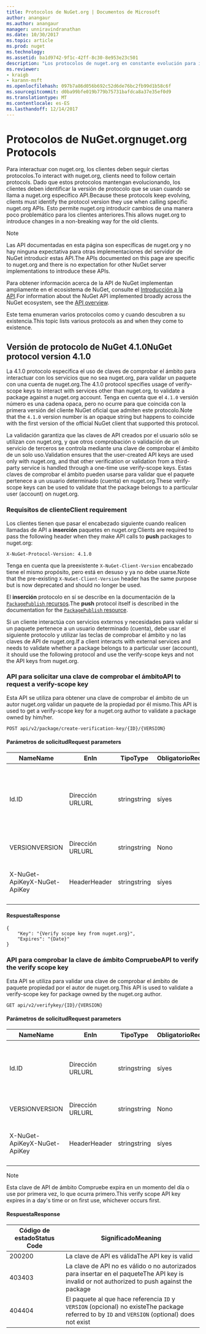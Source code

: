 ```yaml
---
title: Protocolos de NuGet.org | Documentos de Microsoft
author: anangaur
ms.author: anangaur
manager: unniravindranathan
ms.date: 10/30/2017
ms.topic: article
ms.prod: nuget
ms.technology: 
ms.assetid: ba1d9742-9f1c-42ff-8c30-8e953e23c501
description: "Los protocolos de nuget.org en constante evolución para interactuar con los clientes de NuGet."
ms.reviewer:
- kraigb
- karann-msft
ms.openlocfilehash: 097b7a86d056b692c52d6de76bc2fb99d1b58c6f
ms.sourcegitcommit: d0ba99bfe019b779b75731bafdca8a37e35ef0d9
ms.translationtype: MT
ms.contentlocale: es-ES
ms.lasthandoff: 12/14/2017
---
```

# <a name="nugetorg-protocols"></a><span data-ttu-id="19f8d-103">Protocolos de NuGet.org</span><span class="sxs-lookup"><span data-stu-id="19f8d-103">nuget.org Protocols</span></span>

<span data-ttu-id="19f8d-104">Para interactuar con nuget.org, los clientes deben seguir ciertas protocolos.</span><span class="sxs-lookup"><span data-stu-id="19f8d-104">To interact with nuget.org, clients need to follow certain protocols.</span></span> <span data-ttu-id="19f8d-105">Dado que estos protocolos mantengan evolucionando, los clientes deben identificar la versión de protocolo que se usan cuando se llama a nuget.org específico API.</span><span class="sxs-lookup"><span data-stu-id="19f8d-105">Because these protocols keep evolving, clients must identify the protocol version they use when calling specific nuget.org APIs.</span></span> <span data-ttu-id="19f8d-106">Esto permite nuget.org introducir cambios de una manera poco problemático para los clientes anteriores.</span><span class="sxs-lookup"><span data-stu-id="19f8d-106">This allows nuget.org to introduce changes in a non-breaking way for the old clients.</span></span>

> [!Note]
> <span data-ttu-id="19f8d-107">Las API documentadas en esta página son específicas de nuget.org y no hay ninguna expectativa para otras implementaciones del servidor de NuGet introducir estas API.</span><span class="sxs-lookup"><span data-stu-id="19f8d-107">The APIs documented on this page are specific to nuget.org and there is no expectation for other NuGet server implementations to introduce these APIs.</span></span> 

<span data-ttu-id="19f8d-108">Para obtener información acerca de la API de NuGet implementan ampliamente en el ecosistema de NuGet, consulte el [Introducción a la API](overview.md).</span><span class="sxs-lookup"><span data-stu-id="19f8d-108">For information about the NuGet API implemented broadly across the NuGet ecosystem, see the [API overview](overview.md).</span></span>

<span data-ttu-id="19f8d-109">Este tema enumeran varios protocolos como y cuando descubren a su existencia.</span><span class="sxs-lookup"><span data-stu-id="19f8d-109">This topic lists various protocols as and when they come to existence.</span></span>

## <a name="nuget-protocol-version-410"></a><span data-ttu-id="19f8d-110">Versión de protocolo de NuGet 4.1.0</span><span class="sxs-lookup"><span data-stu-id="19f8d-110">NuGet protocol version 4.1.0</span></span>

<span data-ttu-id="19f8d-111">La 4.1.0 protocolo especifica el uso de claves de comprobar el ámbito para interactuar con los servicios que no sea nuget.org, para validar un paquete con una cuenta de nuget.org.</span><span class="sxs-lookup"><span data-stu-id="19f8d-111">The 4.1.0 protocol specifies usage of verify-scope keys to interact with services other than nuget.org, to validate a package against a nuget.org account.</span></span> <span data-ttu-id="19f8d-112">Tenga en cuenta que el `4.1.0` versión número es una cadena opaca, pero no ocurre para que coincida con la primera versión del cliente NuGet oficial que admiten este protocolo.</span><span class="sxs-lookup"><span data-stu-id="19f8d-112">Note that the `4.1.0` version number is an opaque string but happens to coincide with the first version of the official NuGet client that supported this protocol.</span></span>

<span data-ttu-id="19f8d-113">La validación garantiza que las claves de API creados por el usuario sólo se utilizan con nuget.org, y que otros comprobación o validación de un servicio de terceros se controla mediante una clave de comprobar el ámbito de un solo uso.</span><span class="sxs-lookup"><span data-stu-id="19f8d-113">Validation ensures that the user-created API keys are used only with nuget.org, and that other verification or validation from a third-party service is handled through a one-time use verify-scope keys.</span></span> <span data-ttu-id="19f8d-114">Estas claves de comprobar el ámbito pueden usarse para validar que el paquete pertenece a un usuario determinado (cuenta) en nuget.org.</span><span class="sxs-lookup"><span data-stu-id="19f8d-114">These verify-scope keys can be used to validate that the package belongs to a particular user (account) on nuget.org.</span></span>

### <a name="client-requirement"></a><span data-ttu-id="19f8d-115">Requisitos de cliente</span><span class="sxs-lookup"><span data-stu-id="19f8d-115">Client requirement</span></span>

<span data-ttu-id="19f8d-116">Los clientes tienen que pasar el encabezado siguiente cuando realicen llamadas de API a **inserción** paquetes en nuget.org:</span><span class="sxs-lookup"><span data-stu-id="19f8d-116">Clients are required to pass the following header when they make API calls to **push** packages to nuget.org:</span></span>

```
X-NuGet-Protocol-Version: 4.1.0
```

<span data-ttu-id="19f8d-117">Tenga en cuenta que la preexistente `X-NuGet-Client-Version` encabezado tiene el mismo propósito, pero está en desuso y ya no debe usarse.</span><span class="sxs-lookup"><span data-stu-id="19f8d-117">Note that the pre-existing `X-NuGet-Client-Version` header has the same purpose but is now deprecated and should no longer be used.</span></span>

<span data-ttu-id="19f8d-118">El **inserción** protocolo en sí se describe en la documentación de la [ `PackagePublish` recursos](package-publish-resource.md).</span><span class="sxs-lookup"><span data-stu-id="19f8d-118">The **push** protocol itself is described in the documentation for the [`PackagePublish` resource](package-publish-resource.md).</span></span>

<span data-ttu-id="19f8d-119">Si un cliente interactúa con servicios externos y necesidades para validar si un paquete pertenece a un usuario determinado (cuenta), debe usar el siguiente protocolo y utilizar las teclas de comprobar el ámbito y no las claves de API de nuget.org.</span><span class="sxs-lookup"><span data-stu-id="19f8d-119">If a client interacts with external services and needs to validate whether a package belongs to a particular user (account), it should use the following protocol and use the verify-scope keys and not the API keys from nuget.org.</span></span>

### <a name="api-to-request-a-verify-scope-key"></a><span data-ttu-id="19f8d-120">API para solicitar una clave de comprobar el ámbito</span><span class="sxs-lookup"><span data-stu-id="19f8d-120">API to request a verify-scope key</span></span>

<span data-ttu-id="19f8d-121">Esta API se utiliza para obtener una clave de comprobar el ámbito de un autor nuget.org validar un paquete de la propiedad por él mismo.</span><span class="sxs-lookup"><span data-stu-id="19f8d-121">This API is used to get a verify-scope key for a nuget.org author to validate a package owned by him/her.</span></span>

```
POST api/v2/package/create-verification-key/{ID}/{VERSION}
```

#### <a name="request-parameters"></a><span data-ttu-id="19f8d-122">Parámetros de solicitud</span><span class="sxs-lookup"><span data-stu-id="19f8d-122">Request parameters</span></span>

<span data-ttu-id="19f8d-123">Name</span><span class="sxs-lookup"><span data-stu-id="19f8d-123">Name</span></span>           | <span data-ttu-id="19f8d-124">En</span><span class="sxs-lookup"><span data-stu-id="19f8d-124">In</span></span>     | <span data-ttu-id="19f8d-125">Tipo</span><span class="sxs-lookup"><span data-stu-id="19f8d-125">Type</span></span>   | <span data-ttu-id="19f8d-126">Obligatorio</span><span class="sxs-lookup"><span data-stu-id="19f8d-126">Required</span></span> | <span data-ttu-id="19f8d-127">Notas</span><span class="sxs-lookup"><span data-stu-id="19f8d-127">Notes</span></span>
-------------- | ------ | ------ | -------- | -----
<span data-ttu-id="19f8d-128">Id.</span><span class="sxs-lookup"><span data-stu-id="19f8d-128">ID</span></span>             | <span data-ttu-id="19f8d-129">Dirección URL</span><span class="sxs-lookup"><span data-stu-id="19f8d-129">URL</span></span>    | <span data-ttu-id="19f8d-130">string</span><span class="sxs-lookup"><span data-stu-id="19f8d-130">string</span></span> | <span data-ttu-id="19f8d-131">sí</span><span class="sxs-lookup"><span data-stu-id="19f8d-131">yes</span></span>      | <span data-ttu-id="19f8d-132">El identidier de paquete para el que se solicita la clave de ámbito Compruebe</span><span class="sxs-lookup"><span data-stu-id="19f8d-132">The package identidier for which the verify scope key is requested</span></span>
<span data-ttu-id="19f8d-133">VERSION</span><span class="sxs-lookup"><span data-stu-id="19f8d-133">VERSION</span></span>        | <span data-ttu-id="19f8d-134">Dirección URL</span><span class="sxs-lookup"><span data-stu-id="19f8d-134">URL</span></span>    | <span data-ttu-id="19f8d-135">string</span><span class="sxs-lookup"><span data-stu-id="19f8d-135">string</span></span> | <span data-ttu-id="19f8d-136">No</span><span class="sxs-lookup"><span data-stu-id="19f8d-136">no</span></span>       | <span data-ttu-id="19f8d-137">La versión del paquete</span><span class="sxs-lookup"><span data-stu-id="19f8d-137">The package version</span></span>
<span data-ttu-id="19f8d-138">X-NuGet-ApiKey</span><span class="sxs-lookup"><span data-stu-id="19f8d-138">X-NuGet-ApiKey</span></span> | <span data-ttu-id="19f8d-139">Header</span><span class="sxs-lookup"><span data-stu-id="19f8d-139">Header</span></span> | <span data-ttu-id="19f8d-140">string</span><span class="sxs-lookup"><span data-stu-id="19f8d-140">string</span></span> | <span data-ttu-id="19f8d-141">sí</span><span class="sxs-lookup"><span data-stu-id="19f8d-141">yes</span></span>      | <span data-ttu-id="19f8d-142">Por ejemplo, `X-NuGet-ApiKey: {USER_API_KEY}`.</span><span class="sxs-lookup"><span data-stu-id="19f8d-142">For example, `X-NuGet-ApiKey: {USER_API_KEY}`</span></span>

#### <a name="response"></a><span data-ttu-id="19f8d-143">Respuesta</span><span class="sxs-lookup"><span data-stu-id="19f8d-143">Response</span></span>

```
{
    "Key": "{Verify scope key from nuget.org}",
    "Expires": "{Date}"
}
```

### <a name="api-to-verify-the-verify-scope-key"></a><span data-ttu-id="19f8d-144">API para comprobar la clave de ámbito Compruebe</span><span class="sxs-lookup"><span data-stu-id="19f8d-144">API to verify the verify scope key</span></span>

<span data-ttu-id="19f8d-145">Esta API se utiliza para validar una clave de comprobar el ámbito de paquete propiedad por el autor de nuget.org.</span><span class="sxs-lookup"><span data-stu-id="19f8d-145">This API is used to validate a verify-scope key for package owned by the nuget.org author.</span></span>

```
GET api/v2/verifykey/{ID}/{VERSION}
```

#### <a name="request-parameters"></a><span data-ttu-id="19f8d-146">Parámetros de solicitud</span><span class="sxs-lookup"><span data-stu-id="19f8d-146">Request parameters</span></span>

<span data-ttu-id="19f8d-147">Name</span><span class="sxs-lookup"><span data-stu-id="19f8d-147">Name</span></span>           | <span data-ttu-id="19f8d-148">En</span><span class="sxs-lookup"><span data-stu-id="19f8d-148">In</span></span>     | <span data-ttu-id="19f8d-149">Tipo</span><span class="sxs-lookup"><span data-stu-id="19f8d-149">Type</span></span>   | <span data-ttu-id="19f8d-150">Obligatorio</span><span class="sxs-lookup"><span data-stu-id="19f8d-150">Required</span></span> | <span data-ttu-id="19f8d-151">Notas</span><span class="sxs-lookup"><span data-stu-id="19f8d-151">Notes</span></span>
-------------  | ------ | ------ | -------- | -----
<span data-ttu-id="19f8d-152">Id.</span><span class="sxs-lookup"><span data-stu-id="19f8d-152">ID</span></span>             | <span data-ttu-id="19f8d-153">Dirección URL</span><span class="sxs-lookup"><span data-stu-id="19f8d-153">URL</span></span>    | <span data-ttu-id="19f8d-154">string</span><span class="sxs-lookup"><span data-stu-id="19f8d-154">string</span></span> | <span data-ttu-id="19f8d-155">sí</span><span class="sxs-lookup"><span data-stu-id="19f8d-155">yes</span></span>      | <span data-ttu-id="19f8d-156">El identificador de paquete para el que se solicita la clave de ámbito Compruebe</span><span class="sxs-lookup"><span data-stu-id="19f8d-156">The package identifier for which the verify scope key is requested</span></span>
<span data-ttu-id="19f8d-157">VERSION</span><span class="sxs-lookup"><span data-stu-id="19f8d-157">VERSION</span></span>        | <span data-ttu-id="19f8d-158">Dirección URL</span><span class="sxs-lookup"><span data-stu-id="19f8d-158">URL</span></span>    | <span data-ttu-id="19f8d-159">string</span><span class="sxs-lookup"><span data-stu-id="19f8d-159">string</span></span> | <span data-ttu-id="19f8d-160">No</span><span class="sxs-lookup"><span data-stu-id="19f8d-160">no</span></span>       | <span data-ttu-id="19f8d-161">La versión del paquete</span><span class="sxs-lookup"><span data-stu-id="19f8d-161">The package version</span></span>
<span data-ttu-id="19f8d-162">X-NuGet-ApiKey</span><span class="sxs-lookup"><span data-stu-id="19f8d-162">X-NuGet-ApiKey</span></span> | <span data-ttu-id="19f8d-163">Header</span><span class="sxs-lookup"><span data-stu-id="19f8d-163">Header</span></span> | <span data-ttu-id="19f8d-164">string</span><span class="sxs-lookup"><span data-stu-id="19f8d-164">string</span></span> | <span data-ttu-id="19f8d-165">sí</span><span class="sxs-lookup"><span data-stu-id="19f8d-165">yes</span></span>      | <span data-ttu-id="19f8d-166">Por ejemplo, `X-NuGet-ApiKey: {VERIFY_SCOPE_KEY}`.</span><span class="sxs-lookup"><span data-stu-id="19f8d-166">For example, `X-NuGet-ApiKey: {VERIFY_SCOPE_KEY}`</span></span>

> [!Note]
> <span data-ttu-id="19f8d-167">Esta clave de API de ámbito Compruebe expira en un momento del día o use por primera vez, lo que ocurra primero.</span><span class="sxs-lookup"><span data-stu-id="19f8d-167">This verify scope API key expires in a day's time or on first use, whichever occurs first.</span></span>

#### <a name="response"></a><span data-ttu-id="19f8d-168">Respuesta</span><span class="sxs-lookup"><span data-stu-id="19f8d-168">Response</span></span>

<span data-ttu-id="19f8d-169">Código de estado</span><span class="sxs-lookup"><span data-stu-id="19f8d-169">Status Code</span></span> | <span data-ttu-id="19f8d-170">Significado</span><span class="sxs-lookup"><span data-stu-id="19f8d-170">Meaning</span></span>
----------- | -------
<span data-ttu-id="19f8d-171">200</span><span class="sxs-lookup"><span data-stu-id="19f8d-171">200</span></span>         | <span data-ttu-id="19f8d-172">La clave de API es válida</span><span class="sxs-lookup"><span data-stu-id="19f8d-172">The API key is valid</span></span>
<span data-ttu-id="19f8d-173">403</span><span class="sxs-lookup"><span data-stu-id="19f8d-173">403</span></span>         | <span data-ttu-id="19f8d-174">La clave de API no es válido o no autorizados para insertar en el paquete</span><span class="sxs-lookup"><span data-stu-id="19f8d-174">The API key is invalid or not authorized to push against the package</span></span>
<span data-ttu-id="19f8d-175">404</span><span class="sxs-lookup"><span data-stu-id="19f8d-175">404</span></span>         | <span data-ttu-id="19f8d-176">El paquete al que hace referencia `ID` y `VERSION` (opcional) no existe</span><span class="sxs-lookup"><span data-stu-id="19f8d-176">The package referred to by `ID` and `VERSION` (optional) does not exist</span></span>
